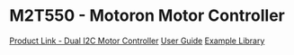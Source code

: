 # M2T550 - Motoron Motor Controller

[Product Link - Dual I2C Motor Controller](https://www.pololu.com/product/5079)
[User Guide](https://www.pololu.com/docs/0J84)
[Example Library](https://github.com/pololu/motoron-arduino)
